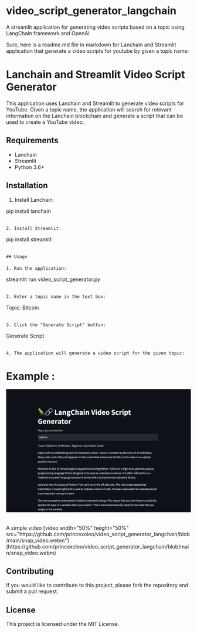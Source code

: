 # video_script_generator_langchain
A streamlit application for generating video scripts based on a topic using LangChain framework and OpenAI

Sure, here is a readme.md file in markdown for Lanchain and Streamlit application that generate a video scripts for youtube by given a topic name:


# Lanchain and Streamlit Video Script Generator

This application uses Lanchain and Streamlit to generate video scripts for YouTube. Given a topic name, the application will search for relevant information on the Lanchain blockchain and generate a script that can be used to create a YouTube video.

## Requirements

* Lanchain
* Streamlit
* Python 3.6+

## Installation

1. Install Lanchain:

pip install lanchain
```

2. Install Streamlit:
```
pip install streamlit
```

## Usage

1. Run the application:
```
streamlit run video_script_generator.py
```

2. Enter a topic name in the text box:
```
Topic: Bitcoin
```

3. Click the "Generate Script" button:
```
Generate Script
```

4. The application will generate a video script for the given topic:
```

# Example :
![alt text](https://github.com/princexoleo/video_script_generator_langchain/blob/main/snapshot_1.png)

<br>
A simple video 
[video width="50%" height="50%" src="https://github.com/princexoleo/video_script_generator_langchain/blob/main/snap_video.webm"](https://github.com/princexoleo/video_script_generator_langchain/blob/main/snap_video.webm)






## Contributing

If you would like to contribute to this project, please fork the repository and submit a pull request.

## License

This project is licensed under the MIT License.

